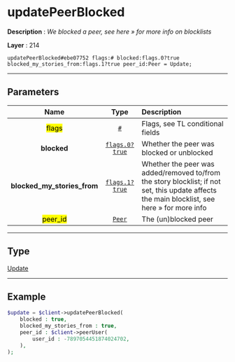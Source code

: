 # updatePeerBlocked

**Description** : *We blocked a peer, see here &raquo; for more info on blocklists*

**Layer** : 214

```tl
updatePeerBlocked#ebe07752 flags:# blocked:flags.0?true blocked_my_stories_from:flags.1?true peer_id:Peer = Update;
```

---

## Parameters

| Name | Type | Description |
| :---: | :---: | :--- |
| <mark>flags</mark> | [`#`](type/#) | Flags, see TL conditional fields |
| **blocked** | [`flags.0?true`](type/true) | Whether the peer was blocked or unblocked |
| **blocked_my_stories_from** | [`flags.1?true`](type/true) | Whether the peer was added/removed to/from the story blocklist; if not set, this update affects the main blocklist, see here » for more info |
| <mark>peer_id</mark> | [`Peer`](type/Peer) | The (un)blocked peer |

---

## Type

[Update](type/Update)

---

## Example

```php
$update = $client->updatePeerBlocked(
	blocked : true,
	blocked_my_stories_from : true,
	peer_id : $client->peerUser(
		user_id : -7897054451874024702,
	),
);
```